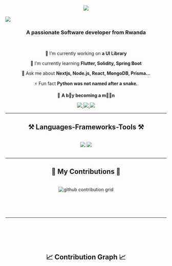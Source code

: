 <h1 align="center">
    <img src="https://readme-typing-svg.herokuapp.com?font=Righteous&size=35&center=true&vCenter=true&width=500&height=70&duration=4000&lines=Hi+There!+👋;I'm+Jean+Aime+IRAGUHA!;A+Frontend+Developer!;A+Mobile+Developer!;A+Smart+Contract+Developer!">
</h1>

<img src="https://static.vecteezy.com/system/resources/previews/006/181/890/non_2x/crypto-currency-icons-background-digital-money-exchange-of-blockchain-technology-banner-cryptocurrency-mining-and-financial-concept-vector.jpg" />

<h3 align="center">A passionate Software developer from Rwanda </h3>

<br/>

<div align="center">
 
 🔭 I’m currently working on **a UI Library**
 
 🌱 I’m currently learning **Flutter, Solidity, Spring Boot**

💬 Ask me about **Nextjs, Node.js, React, MongoDB, Prisma...**

⚡ Fun fact **Python was not named after a snake.**

🥷 **A b👦y becoming a m🧔‍♂️n**

 </div>
 
<div align="center"> 
   
  <a href="mailto:jeanaimeiraguha@gmail.com">
    <img src="https://img.shields.io/badge/Gmail-333333?style=for-the-badge&logo=gmail&logoColor=red" />
  </a>
  <a href="https://discord.com/users/salim_008_73292" target="_blank"> <img src="https://img.shields.io/badge/Discord-7289DA?style=for-the-badge&logo=discord&logoColor=white" target="_blank" /> </a>
  <a href="https://iraguha-jeanaime.netlify.app" target="_blank">
     <img src="https://img.shields.io/badge/Portfolio-FF5722?style=for-the-badge&logo=todoist&logoColor=white" target="_blank" /> <!-- sqlite, safari, google-chrome are other good icon options -->
  </a>
</div>

 <hr/>
 
<h2 align="center">⚒️ Languages-Frameworks-Tools ⚒️</h2>
<br/>
<div align="center">
    <img src="https://skillicons.dev/icons?i=typescript,javascript,nextjs,react,bootstrap,mui,tailwind,dart,redux,flutter" />
    <img src="https://skillicons.dev/icons?i=nodejs,python,spring,cpp,express,supabase,mongodb,c,java,go,mysql,prisma,solidity" /><br>
</div>

<br/>
<hr/>

<div align="center">
  <h2>🐍 My Contributions 🐍</h2>
  <br>
  <img alt="github contribution grid" src="https://raw.githubusercontent.com/rutaganda-salim/rutaganda-salim/output/github-contribution-grid-snake-dark.svg" />

  
  <br/><br/><br/>
</div>

<hr/>


<br>



<br/><br/>

<h2 align="center">📈 Contribution Graph 📈</h2>
<br>
